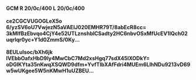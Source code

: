 #### GCM R 20/0c/400 L 20/0c/400
**ce2CGCVUGOGLeX5o**<br/>**6/yzSV6oU7VwjezN5aVAEIJ020EMHR79T/8abEcR8cc=**<br/>**3kMIfBzEbvqo4CjY4e52UTLznshblCSadty2HC6nbvOSxMfUcEV1lQch02uqrlqr0yc+Y1d0ZmmS/0Ky...**<br/><br/>
**8EULuIsoc/bXh6jk**<br/>**IVEbbOafxHbD9ly4MwCbC7Md2xsHgq77sdX45IXODkY=**<br/>**oDGlKYta35nKwqXSQWD9dfm+YvfTlbXAfFdri4MUEm6LlhNDu9213vD69w5wUKgee5W5nKMwH1uUZBEU...**